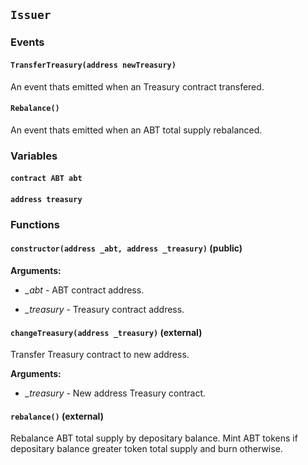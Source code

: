 ## `Issuer`





### Events
#### `TransferTreasury(address newTreasury)`

An event thats emitted when an Treasury contract transfered.



#### `Rebalance()`

An event thats emitted when an ABT total supply rebalanced.




### Variables
#### `contract ABT abt`

#### `address treasury`


### Functions
#### `constructor(address _abt, address _treasury)` (public)





**Arguments:**
- *_abt* - ABT contract address.

- *_treasury* - Treasury contract address.

#### `changeTreasury(address _treasury)` (external)

Transfer Treasury contract to new address.




**Arguments:**
- *_treasury* - New address Treasury contract.

#### `rebalance()` (external)

Rebalance ABT total supply by depositary balance. Mint ABT tokens if depositary balance greater token total supply and burn otherwise.



